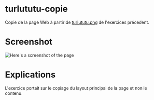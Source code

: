# turlututu-copie
Copie de la page Web à partir de [turlututu.png](https://github.com/becodeorg/BXL-Johnson-4.14/blob/master/03-HTML-CSS/html-css-2/turlututu.png) de l'exercices précedent.

# Screenshot

![Here's a screenshot of the page](https://imgur.com/GaufPo8 "Page")

# Explications

L'exercice portait sur le copiage du layout principal de la page et non le contenu.


